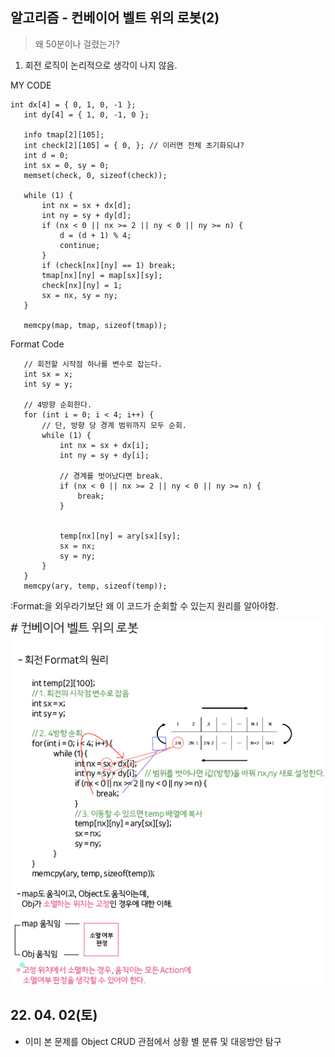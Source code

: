 ## 알고리즘 - 컨베이어 벨트 위의 로봇(2)

 > 왜 50분이나 걸렸는가?

 1. 회전 로직이 논리적으로 생각이 나지 않음.

 MY CODE
 ```
 int dx[4] = { 0, 1, 0, -1 };
	int dy[4] = { 1, 0, -1, 0 };

	info tmap[2][105];
	int check[2][105] = { 0, }; // 이러면 전체 초기화되냐?
	int d = 0;
	int sx = 0, sy = 0;
	memset(check, 0, sizeof(check));

	while (1) {	
		int nx = sx + dx[d];
		int ny = sy + dy[d];
		if (nx < 0 || nx >= 2 || ny < 0 || ny >= n) {
			d = (d + 1) % 4;
			continue;
		}
		if (check[nx][ny] == 1) break;
		tmap[nx][ny] = map[sx][sy];
		check[nx][ny] = 1;
		sx = nx, sy = ny;
	}

	memcpy(map, tmap, sizeof(tmap));
 ```

 Format Code
 ```
    // 회전할 시작점 하나를 변수로 잡는다.
 	int sx = x;
	int sy = y;

    // 4방향 순회한다.
	for (int i = 0; i < 4; i++) {
        // 단, 방향 당 경계 범위까지 모두 순회.
		while (1) {
			int nx = sx + dx[i];
			int ny = sy + dy[i];

            // 경계를 벗어났다면 break.
			if (nx < 0 || nx >= 2 || ny < 0 || ny >= n) {
				break;
			}


			temp[nx][ny] = ary[sx][sy];
			sx = nx;
			sy = ny;
		}
	}
	memcpy(ary, temp, sizeof(temp));
 ```

 :Format:을 외우라기보단 왜 이 코드가 순회할 수 있는지 원리를 알아야함.

 ![Alt text](./img/img_220402.jpg)

 
## 22. 04. 02(토)

 - 이미 본 문제를 Object CRUD 관점에서 상황 별 분류 및 대응방안 탐구